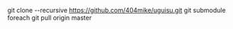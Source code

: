 git clone --recursive https://github.com/404mike/uguisu.git
git submodule foreach git pull origin master